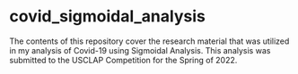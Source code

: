 # covid_sigmoidal_analysis
The contents of this repository cover the research material that was utilized in my analysis of Covid-19 using Sigmoidal Analysis. This analysis was submitted to the USCLAP Competition for the Spring of 2022.
